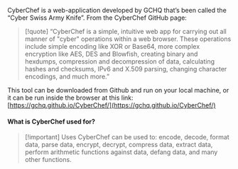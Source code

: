 CyberChef is a web-application developed by GCHQ that’s been called the “Cyber Swiss Army Knife”. From the CyberChef GitHub page:

>[!quote] 
>“CyberChef is a simple, intuitive web app for carrying out all manner of "cyber" operations within a web browser. These operations include simple encoding like XOR or Base64, more complex encryption like AES, DES and Blowfish, creating binary and hexdumps, compression and decompression of data, calculating hashes and checksums, IPv6 and X.509 parsing, changing character encodings, and much more.”

This tool can be downloaded from Github and run on your local machine, or it can be run inside the browser at this link: [https://gchq.github.io/CyberChef/](https://gchq.github.io/CyberChef/)

#### What is CyberChef used for? ###

>[!important] Uses
>CyberChef can be used to: encode, decode, format data, parse data, encrypt, decrypt, compress data, extract data, perform arithmetic functions against data, defang data, and many other functions.


